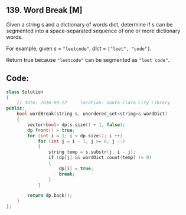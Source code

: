 ## 139. Word Break [M]
Given a string s and a dictionary of words dict, determine if s can be segmented into a space-separated sequence of one or more dictionary words.

For example, given
*s* = `"leetcode"`,
*dict* = `["leet", "code"]`.

Return true because `"leetcode"` can be segmented as `"leet code"`.

## Code:
```c++
class Solution 
{
    // date: 2016-09-12     location: Santa Clara City Library
public:
    bool wordBreak(string s, unordered_set<string>& wordDict) 
    {
        vector<bool> dp(s.size() + 1, false);
        dp.front() = true;
        for (int i = 1; i < dp.size(); i ++)
            for (int j = i - 1; j >= 0; j --)
            {
                string temp = s.substr(j, i - j);
                if (dp[j] && wordDict.count(temp) != 0)
                {
                    dp[i] = true;
                    break;
                }
            }

        return dp.back();
    }
};
```
